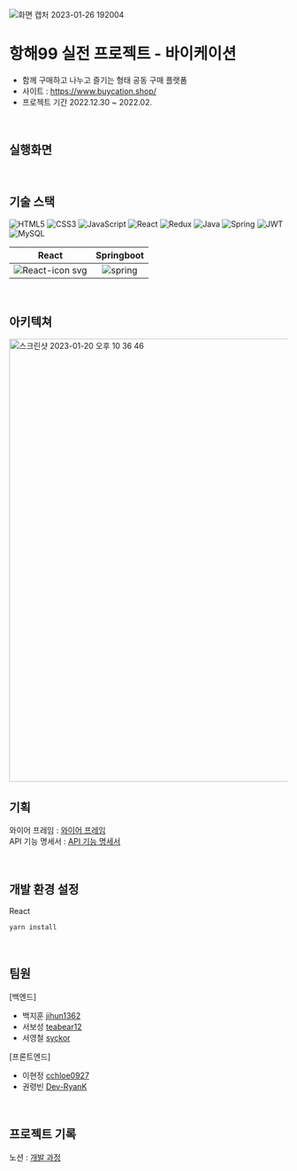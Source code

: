 ![화면 캡처 2023-01-26 192004](https://user-images.githubusercontent.com/115356113/215705324-cfffa5bc-1c5f-4575-bbe6-aa8dbc348952.png)

# 항해99 실전 프로젝트 - 바이케이션

+ 함께 구매하고 나누고 즐기는 형태 공동 구매 플랫폼
+ 사이트 : https://www.buycation.shop/
+ 프로젝트 기간 2022.12.30 ~ 2022.02.

<br />

## 실행화면




<br />

## 기술 스택
![HTML5](https://img.shields.io/badge/html5-%23E34F26.svg?style=for-the-badge&logo=html5&logoColor=white)
![CSS3](https://img.shields.io/badge/css3-%231572B6.svg?style=for-the-badge&logo=css3&logoColor=white)
![JavaScript](https://img.shields.io/badge/javascript-%23323330.svg?style=for-the-badge&logo=javascript&logoColor=%23F7DF1E) 
![React](https://img.shields.io/badge/react-%2320232a.svg?style=for-the-badge&logo=react&logoColor=%2361DAFB)
![Redux](https://img.shields.io/badge/redux-%23593d88.svg?style=for-the-badge&logo=redux&logoColor=white)
![Java](https://img.shields.io/badge/java-%23ED8B00.svg?style=for-the-badge&logo=java&logoColor=white)
![Spring](https://img.shields.io/badge/spring-%236DB33F.svg?style=for-the-badge&logo=spring&logoColor=white)
![JWT](https://img.shields.io/badge/JWT-black?style=for-the-badge&logo=JSON%20web%20tokens)
![MySQL](https://img.shields.io/badge/mysql-%2300f.svg?style=for-the-badge&logo=mysql&logoColor=white)

| React | Springboot |
|:------:|:------:|
|![React-icon svg](https://user-images.githubusercontent.com/85235063/189798318-2c7fe7d2-b9ea-45a8-a373-8386474da228.png)|![spring](https://user-images.githubusercontent.com/85235063/189798456-35af17d6-c99e-4412-9057-e01c79cf6d9c.png)|

<br />

## 아키텍쳐

<img width="800" alt="스크린샷 2023-01-20 오후 10 36 46" src="https://user-images.githubusercontent.com/96729804/213707638-a1691ba9-f1c4-461d-b8fd-c6305de37424.png">

<br />

## 기획

와이어 프레임 : [와이어 프레임](https://www.figma.com/file/Guzhia2WzOW4wur7Z3OUCR/%ED%95%AD%ED%95%B499?node-id=0%3A1&t=0U59EVeauLbSOWxL-0)
<br />
API 기능 명세서 : [API 기능 명세서](https://www.notion.so/API-40937cdcf4134fbbb8c715fa1ae8dd10)

<br />

## 개발 환경 설정
React
```React
yarn install
```

<br />

## 팀원
[백엔드]
+ 백지훈 [jihun1362](https://github.com/jihun1362)
+ 서보성 [teabear12](https://github.com/teabear12)
+ 서영철 [syckor](https://github.com/syckor)

[프론트엔드]
+ 이현정 [cchloe0927](https://github.com/cchloe0927)
+ 권령빈 [Dev-RyanK](https://github.com/Dev-RyanK)

<br/>

## 프로젝트 기록
노션 : [개발 과정](https://www.notion.so/10-A-6-72a2a86ec3f9426b935c004867205c45)

